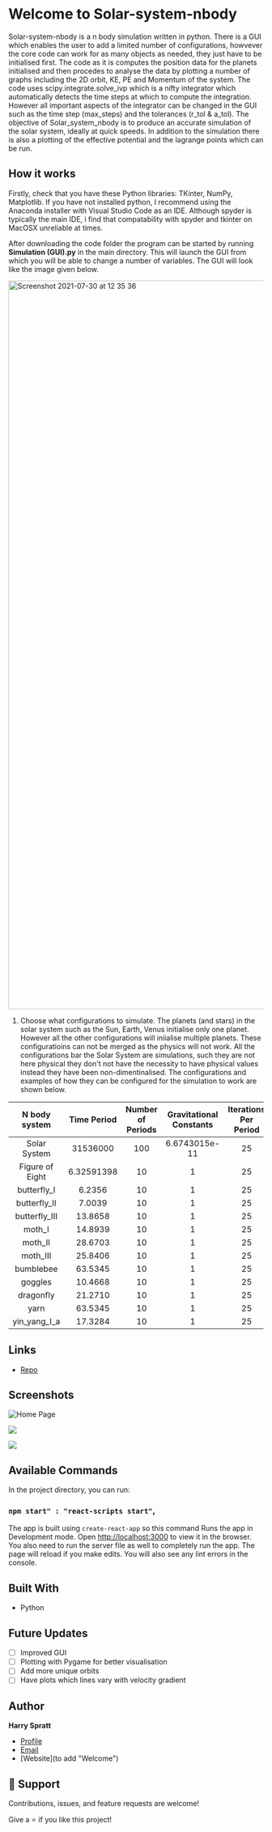 # Welcome to Solar-system-nbody

Solar-system-nbody is a n body simulation written in python. There is a GUI which enables the user to add a limited number of configurations, howvever the core code can work for as many objects as needed, they just have to be initialised first. The code as it is computes the position data for the planets initialised and then procedes to analyse the data by plotting a number of graphs including the 2D orbit, KE, PE and Momentum of the system. The code uses scipy.integrate.solve_ivp which is a nifty integrator which automatically detects the time steps at which to compute the integration. However all important aspects of the integrator can be changed in the GUI such as the time step (max_steps) and the tolerances (r_tol & a_tol). The objective of Solar_system_nbody is to produce an accurate simulation of the solar system, ideally at quick speeds. In addition to the simulation there is also a plotting of the effective potential and the lagrange points which can be run.

## How it works

Firstly, check that you have these Python libraries: TKinter, NumPy, Matplotlib. If you have not installed python, I recommend using the Anaconda installer with Visual Studio Code as an IDE. Although spyder is typically the main IDE, i find that compatability with spyder and tkinter on MacOSX unreliable at times. 

After downloading the code folder the program can be started by running **Simulation (GUI).py** in the main directory. This will launch the GUI from which you will be able to change a number of variables. The GUI will look like the image given below. 

<img width="1440" alt="Screenshot 2021-07-30 at 12 35 36" src="https://user-images.githubusercontent.com/42693405/127648456-35bf2221-8500-4fc5-a0f4-aa54e52c4e1b.png">

1. Choose what configurations to simulate. The planets (and stars) in the solar system such as the Sun, Earth, Venus initialise only one planet. However all the other configurations will iniialise multiple planets. These configuratioins can not be merged as the physics will not work. All the configurations bar the Solar System are simulations, such they are not here physical they don't not have the necessity to have physical values instead they have been non-dimentinalised. The configurations and examples of how they can be configured for the simulation to work are shown below.
  
| N body system | Time Period | Number of Periods | Gravitational Constants | Iterations Per Period | ODE Solver |
| :-----------: | :------------: | :------------: | :-----------: | :------------: | :------------: |
| Solar System   |   31536000   |    100 | 6.6743015e-11 | 25 | RK45 |
| Figure of Eight  |    6.32591398    |      10 | 1 | 25 | RK45 |
| butterfly_I     |    6.2356    |      10 | 1 | 25 | RK45 |
| butterfly_II     |    7.0039    |      10 | 1 | 25 | RK45 |
| butterfly_III     |    13.8658    |      10 | 1 | 25 | RK45 |
| moth_I     |    14.8939    |      10 | 1 | 25 | RK45 |
| moth_II     |    28.6703    |      10 | 1 | 25 | RK45 |
| moth_III     |    25.8406    |      10 | 1 | 25 | RK45 |
| bumblebee    |    63.5345    |      10 | 1 | 25 | RK45 |
| goggles    |    10.4668    |      10 | 1 | 25 | RK45 |
| dragonfly    |    21.2710    |      10 | 1 | 25 | RK45 |
| yarn    |    63.5345    |      10 | 1 | 25 | RK45 |
| yin_yang_I_a    |    17.3284    |      10 | 1 | 25 | RK45 |


## Links

- [Repo](https://github.com/hsspratt/Solar-system-nbody "<N Body Simulation> Repo")


## Screenshots

![Home Page](/screenshots/1.png "Home Page")

![](/screenshots/2.png)

![](/screenshots/3.png)

## Available Commands

In the project directory, you can run:

### `npm start" : "react-scripts start"`,

The app is built using `create-react-app` so this command Runs the app in Development mode. Open [http://localhost:3000](http://localhost:3000) to view it in the browser. You also need to run the server file as well to completely run the app. The page will reload if you make edits.
You will also see any lint errors in the console.



## Built With

- Python

## Future Updates

- [ ] Improved GUI
- [ ] Plotting with Pygame for better visualisation
- [ ] Add more unique orbits
- [ ] Have plots which lines vary with velocity gradient

## Author

**Harry Spratt**

- [Profile](https://github.com/hsspratt "Rohit jain")
- [Email](mailto:ppyhss@nottingham.ac.uk?subject=Hi "Hi!")
- [Website](to add "Welcome")

## 🤝 Support

Contributions, issues, and feature requests are welcome!

Give a ⭐️ if you like this project!
